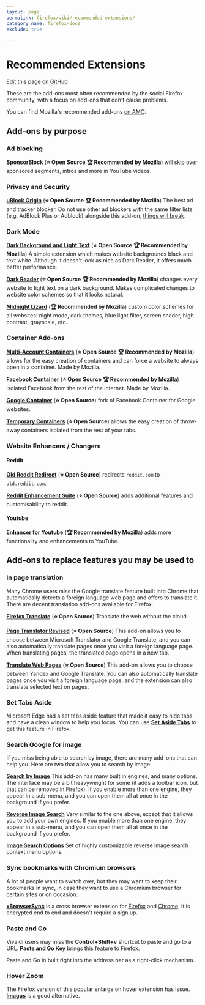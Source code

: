 ```yaml
---
layout: page
permalink: firefox/wiki/recommended-extensions/
category_name: firefox-docs
exclude: true

---
```


# Recommended Extensions

[Edit this page on GitHub]({{site.github.repository_url}}/blob/main/{{page.path}})

These are the add-ons most often recommended by the social Firefox community, with a focus on add-ons that don't cause problems.

You can find Mozilla's recommended add-ons [on AMO](https://addons.mozilla.org/firefox/search/?recommended=true&type=extension).

## Add-ons by purpose

### Ad blocking

**[SponsorBlock](https://addons.mozilla.org/firefox/addon/sponsorblock/)** (**⭐ Open Source** **🏆 Recommended by Mozilla**) will skip over sponsored segments, intros and more in YouTube videos.

### Privacy and Security

**[uBlock Origin](https://addons.mozilla.org/firefox/addon/ublock-origin/)** (**⭐ Open Source** **🏆 Recommended by Mozilla**) The best ad and tracker blocker. Do not use other ad blockers with the same filter lists (e.g. AdBlock Plus or Adblock) alongside this add-on, [things will break](https://twitter.com/gorhill/status/1033706103782170625).

### Dark Mode

**[Dark Background and Light Text](https://addons.mozilla.org/firefox/addon/dark-background-light-text/)** (**⭐ Open Source** **🏆 Recommended by Mozilla**) A simple extension which makes website backgrounds black and text white. Although it doesn't look as nice as Dark Reader, it offers much better performance.

**[Dark Reader](https://addons.mozilla.org/firefox/addon/darkreader/)** (**⭐ Open Source** **🏆 Recommended by Mozilla**) changes every website to light text on a dark background. Makes complicated changes to website color schemes so that it looks natural. 

**[Midnight Lizard](https://addons.mozilla.org/en-US/firefox/addon/midnight-lizard-quantum)**  (**🏆 Recommended by Mozilla**) custom color schemes for all websites: night mode, dark themes, blue light filter, screen shader, high contrast, grayscale, etc.

### Container Add-ons

**[Multi-Account Containers](https://addons.mozilla.org/firefox/addon/multi-account-containers/)** (**⭐ Open Source** **🏆 Recommended by Mozilla**) allows for the easy creation of containers and can force a website to always open in a container. Made by Mozilla.

**[Facebook Container](https://addons.mozilla.org/firefox/addon/facebook-container/)** (**⭐ Open Source** **🏆 Recommended by Mozilla**) isolated Facebook from the rest of the internet. Made by Mozilla.

**[Google Container](https://addons.mozilla.org/firefox/addon/google-container/)** (**⭐ Open Source**) fork of Facebook Container for Google websites.

**[Temporary Containers](https://addons.mozilla.org/firefox/addon/temporary-containers/)** (**⭐ Open Source**) allows the easy creation of throw-away containers isolated from the rest of your tabs.


### Website Enhancers / Changers

#### Reddit

**[Old Reddit Redirect](https://addons.mozilla.org/firefox/addon/old-reddit-redirect/)** (**⭐ Open Source**) redirects `reddit.com` to `old.reddit.com`.

**[Reddit Enhancement Suite](https://addons.mozilla.org/firefox/addon/reddit-enhancement-suite/)** (**⭐ Open Source**) adds additional features and customisability to reddit.

#### Youtube

**[Enhancer for Youtube](https://addons.mozilla.org/firefox/addon/enhancer-for-youtube/)** (**🏆 Recommended by Mozilla**) adds more functionality and enhancements to YouTube.

## Add-ons to replace features you may be used to

### In page translation

Many Chrome users miss the Google translate feature built into Chrome that automatically detects a foreign language web page and offers to translate it. There are decent translation add-ons available for Firefox.

**[Firefox Translate](https://addons.mozilla.org/firefox/addon/firefox-translations/)** (**⭐ Open Source**) Translate the web without the cloud.

**[Page Translator Revised](https://addons.mozilla.org/firefox/addon/page-translator-revised/)** (**⭐ Open Source**) This add-on allows you to choose between Microsoft Translator and Google Translate, and you can also automatically translate pages once you visit a foreign language page. When translating pages, the translated page opens in a new tab. 

**[Translate Web Pages](https://addons.mozilla.org/firefox/addon/traduzir-paginas-web/)** (**⭐ Open Source**) This add-on allows you to choose between Yandex and Google Translate. You can also automatically translate pages once you visit a foreign language page, and the extension can also translate selected text on pages.

### Set Tabs Aside

Microsoft Edge had a set tabs aside feature that made it easy to hide tabs and have a clean window to help you focus. You can use **[Set Aside Tabs](https://addons.mozilla.org/firefox/addon/set-aside-tabs/)** to get this feature in Firefox.

### Search Google for image

If you miss being able to search by image, there are many add-ons that can help you. Here are two that allow you to search by image:

**[Search by Image](https://addons.mozilla.org/en-US/firefox/addon/search_by_image/)** This add-on has many built in engines, and many options. The interface may be a bit heavyweight for some (it adds a toolbar icon, but that can be removed in Firefox). If you enable more than one engine, they appear in a sub-menu, and you can open them all at once in the background if you prefer. 

**[Reverse Image Search](https://addons.mozilla.org/en-US/firefox/addon/image-reverse-search/)** Very similar to the one above, except that it allows you to add your own engines. If you enable more than one engine, they appear in a sub-menu, and you can open them all at once in the background if you prefer. 

**[Image Search Options](https://addons.mozilla.org/en-US/firefox/addon/image-search-options/)** Set of highly customizable reverse image search context menu options.

### Sync bookmarks with Chromium browsers

A lot of people want to switch over, but they may want to keep their bookmarks in sync, in case they want to use a Chromium browser for certain sites or on occasion. 

[**xBrowserSync**](https://www.xbrowsersync.org) is a cross browser extension for [Firefox](https://addons.mozilla.org/firefox/addon/xbs/) and [Chrome](https://chrome.google.com/webstore/detail/xbrowsersync/lcbjdhceifofjlpecfpeimnnphbcjgnc). It is encrypted end to end and doesn't require a sign up.

### Paste and Go

Vivaldi users may miss the **Control+Shift+v** shortcut to paste and go to a URL. [**Paste and Go Key**](https://addons.mozilla.org/firefox/addon/paste-and-go-key/) brings this feature to Firefox.

Paste and Go in built right into the address bar as a right-click mechanism.

### Hover Zoom

The Firefox version of this popular enlarge on hover extension has issue. [**Imagus**](https://addons.mozilla.org/firefox/addon/imagus/) is a good alternative.

<!--
Set the front matter:
title = your page title and link name in the navigation
permalink = the url for the page, i.e. example.com/my-awesome-category
category_name = the name of the cateogry you want to use to group posts, you'll need to use the same name on post pages
Save this page in the root directory.
Use the same name for the filename as the permalink, i.e.
permalink: /my-awesome-category/
filename: my-awesome-category.html
-->
